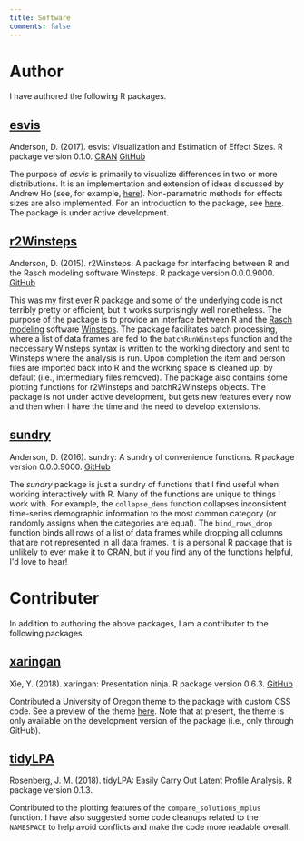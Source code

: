 ```yaml
---
title: Software
comments: false
---
```


# Author 
I have authored the following R packages.

## [esvis]((https://github.com/DJAnderson07/esvis) )
Anderson, D. (2017). esvis: Visualization and Estimation of Effect Sizes. R package version 0.1.0. [CRAN](https://CRAN.R-project.org/package=esvis.) [GitHub](https://github.com/DJAnderson07/esvis) 

The purpose of *esvis* is primarily to visualize differences in two or more distributions. It is an implementation and extension of ideas discussed by Andrew Ho (see, for example, [here](https://www.jstor.org/stable/40263526?seq=1#page_scan_tab_contents)). Non-parametric methods for  effects sizes are also implemented. For an introduction to the package, see [here](http://www.dandersondata.com/post/esvis-part-1/). The package is under active development.

## [r2Winsteps](https://github.com/DJAnderson07/r2Winsteps)
Anderson, D. (2015). r2Winsteps: A package for interfacing between R and the Rasch modeling software Winsteps. R package version 0.0.0.9000. [GitHub](https://github.com/DJAnderson07/r2Winsteps) 

This was my first ever R package and some of the underlying code is not terribly pretty or efficient, but it works surprisingly well nonetheless. The purpose of the package is to provide an interface between R and the [Rasch modeling](https://en.wikipedia.org/wiki/Rasch_model) software [Winsteps](http://www.winsteps.com/index.htm). The package facilitates batch processing, where a list of data frames are fed to the `batchRunWinsteps` function and the neccessary Winsteps syntax is written to the working directory and sent to Winsteps where the analysis is run. Upon completion the item and person files are imported back into R and the working space is cleaned up, by default (i.e., intermediary files removed). The package also contains some plotting functions for r2Winsteps and batchR2Winsteps objects. The package is not under active development, but gets new features every now and then when I have the time and the need to develop extensions. 

## [sundry](https://github.com/DJAnderson07/sundry)
Anderson, D. (2016). sundry: A sundry of convenience functions. R package version 0.0.0.9000. [GitHub](https://github.com/DJAnderson07/sundry)

The *sundry* package is just a sundry of functions that I find useful when working interactively with R. Many of the functions are unique to things I work with. For example, the `collapse_dems` function collapses inconsistent time-series demographic information to the most common category (or randomly assigns when the categories are equal). The `bind_rows_drop` function binds all rows of a list of data frames while dropping all columns that are not represented in all data frames. It is a personal R package that is unlikely to ever make it to CRAN, but if you find any of the functions helpful, I'd love to hear! 

# Contributer
In addition to authoring the above packages, I am a contributer to the following packages.

## [xaringan](https://CRAN.R-project.org/package=xaringan)
Xie, Y. (2018). xaringan: Presentation ninja. R package version 0.6.3.
[GitHub](https://github.com/yihui/xaringan)

Contributed a University of Oregon theme to the package with custom CSS code. See a preview of the theme [here](http://www.dandersondata.com/talks/eugene_rug/). Note that at present, the theme is only available on the development version of the package (i.e., only through GitHub).

## [tidyLPA](https://CRAN.R-project.org/package=tidyLPA)
Rosenberg, J. M. (2018). tidyLPA: Easily Carry Out Latent
  Profile Analysis. R package version 0.1.3.
  
Contributed to the plotting features of the `compare_solutions_mplus` function. I have also suggested some code cleanups related to the `NAMESPACE` to help avoid conflicts and make the code more readable overall.